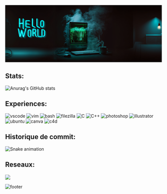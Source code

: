 <!--
<p align="center">
   <img src="https://media3.giphy.com/media/l0Iy93fzhI5okQIPm/giphy.gif?cid=ecf05e475gx2o4iiqniwkvivgm3gj6gn0uxitakhwdt2znr9&rid=giphy.gif&ct=g" width="120%"  frameBorder="0" alt="animated" />
</p>
-->

<img src="https://github.com/aboymond/aboymond/blob/main/helloworld.png" alt="helloworld"/>

<!--
![header](https://capsule-render.vercel.app/api?text=&animation=fadeIn&type=waving&color=gradient&height=100)
-->

## Stats:

![Anurag's GitHub stats](https://github-readme-stats.vercel.app/api?username=aboymond&show_icons=true&theme=dracula)


## Experiences:

<p align="left">
<img src="https://cdn.jsdelivr.net/gh/devicons/devicon/icons/vscode/vscode-original.svg" alt="vscode" width="45" height="45"/>
<img src="https://cdn.jsdelivr.net/gh/devicons/devicon/icons/vim/vim-original.svg" alt="vim" width="45" height="45"/>
<img src="https://cdn.jsdelivr.net/gh/devicons/devicon/icons/bash/bash-original.svg" alt="bash" width="45" height="45"/>
<img src="https://cdn.jsdelivr.net/gh/devicons/devicon/icons/filezilla/filezilla-plain.svg" alt="filezilla" width="45" height="45"/>
<img src="https://cdn.jsdelivr.net/gh/devicons/devicon/icons/c/c-original.svg" alt="C" width="45" height="45"/>
<img src="https://cdn.jsdelivr.net/gh/devicons/devicon/icons/cplusplus/cplusplus-original.svg" alt="C++" width="45" height="45"/>
<img src="https://cdn.jsdelivr.net/gh/devicons/devicon/icons/photoshop/photoshop-line.svg" alt="photoshop" width="45" height="45"/>
<img src="https://cdn.jsdelivr.net/gh/devicons/devicon/icons/illustrator/illustrator-line.svg" alt="illustrator" width="45" height="45"/>
<img src="https://cdn.jsdelivr.net/gh/devicons/devicon/icons/ubuntu/ubuntu-plain-wordmark.svg" alt="ubuntu" width="45" height="45"/>
<img src="https://cdn.jsdelivr.net/gh/devicons/devicon/icons/canva/canva-original.svg" alt="canva" width="45" height="45"/>
<img src="https://img.icons8.com/color/2x/cinema-4d.png" alt="c4d" width="45" height="45"/>
</p>


## Historique de commit:

![Snake animation](https://github.com/aboymond/aboymond/blob/output/github-contribution-grid-snake.svg)


## Reseaux:

<a href="https://www.linkedin.com/in/alexandre-boymond-005624184/">
  <img height="50" align="center" src="https://user-images.githubusercontent.com/46517096/166973395-19676cd8-f8ec-4abf-83ff-da8243505b82.png"/>
</a>

![footer](https://capsule-render.vercel.app/api?&animation=fadeIn&type=waving&color=gradient&height=100&section=footer)
